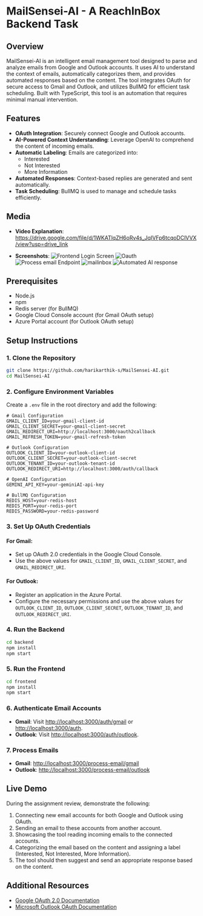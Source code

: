 # MailSensei-AI - A ReachInBox Backend Task

## Overview
MailSensei-AI is an intelligent email management tool designed to parse and analyze emails from Google and Outlook accounts. It uses AI to understand the context of emails, automatically categorizes them, and provides automated responses based on the content. The tool integrates OAuth for secure access to Gmail and Outlook, and utilizes BullMQ for efficient task scheduling. Built with TypeScript, this tool is an automation that requires minimal manual intervention.

## Features
- **OAuth Integration**: Securely connect Google and Outlook accounts.
- **AI-Powered Context Understanding**: Leverage OpenAI to comprehend the content of incoming emails.
- **Automatic Labeling**: Emails are categorized into:
  - Interested
  - Not Interested
  - More Information
- **Automated Responses**: Context-based replies are generated and sent automatically.
- **Task Scheduling**: BullMQ is used to manage and schedule tasks efficiently.

## Media
- **Video Explanation**:
  https://drive.google.com/file/d/1WKATlqZH6oRv4s_JqIVFp6tcqoDClVVX/view?usp=drive_link
  
- **Screenshots**: 
  ![Frontend Login Screen](https://github.com/user-attachments/assets/e52ce5c8-f700-406d-9107-dd15d96a66a7)
  ![Oauth](https://github.com/user-attachments/assets/be45b8fd-dbf8-441f-a966-ff736f282379)
  ![Process email Endpoint](https://github.com/user-attachments/assets/11c24088-905d-4e6f-87f0-b339bb9cd07f)
  ![mailinbox](https://github.com/user-attachments/assets/ac304afe-ed8e-4078-8ab1-9e803a7059a7)
  ![Automated AI response](https://github.com/user-attachments/assets/4299b5a9-3ac2-475e-9b9d-b29313830f6d)

## Prerequisites
- Node.js
- npm
- Redis server (for BullMQ)
- Google Cloud Console account (for Gmail OAuth setup)
- Azure Portal account (for Outlook OAuth setup)

## Setup Instructions

### 1. Clone the Repository
```bash
git clone https://github.com/harikarthik-s/MailSensei-AI.git
cd MailSensei-AI
```

### 2. Configure Environment Variables
Create a `.env` file in the root directory and add the following:

```plaintext
# Gmail Configuration
GMAIL_CLIENT_ID=your-gmail-client-id
GMAIL_CLIENT_SECRET=your-gmail-client-secret
GMAIL_REDIRECT_URI=http://localhost:3000/oauth2callback
GMAIL_REFRESH_TOKEN=your-gmail-refresh-token

# Outlook Configuration
OUTLOOK_CLIENT_ID=your-outlook-client-id
OUTLOOK_CLIENT_SECRET=your-outlook-client-secret
OUTLOOK_TENANT_ID=your-outlook-tenant-id
OUTLOOK_REDIRECT_URI=http://localhost:3000/auth/callback

# OpenAI Configuration
GEMINI_API_KEY=your-geminiAI-api-key

# BullMQ Configuration
REDIS_HOST=your-redis-host
REDIS_PORT=your-redis-port
REDIS_PASSWORD=your-redis-password
```

### 3. Set Up OAuth Credentials

#### For Gmail:
- Set up OAuth 2.0 credentials in the Google Cloud Console.
- Use the above values for `GMAIL_CLIENT_ID`, `GMAIL_CLIENT_SECRET`, and `GMAIL_REDIRECT_URI`.

#### For Outlook:
- Register an application in the Azure Portal.
- Configure the necessary permissions and use the above values for `OUTLOOK_CLIENT_ID`, `OUTLOOK_CLIENT_SECRET`, `OUTLOOK_TENANT_ID`, and `OUTLOOK_REDIRECT_URI`.

### 4. Run the Backend
```bash
cd backend
npm install
npm start
```

### 5. Run the Frontend
```bash
cd frontend
npm install
npm start
```

### 6. Authenticate Email Accounts
- **Gmail**: Visit [http://localhost:3000/auth/gmail](http://localhost:3000/auth/gmail) or [http://localhost:3000/auth](http://localhost:3000/auth).
- **Outlook**: Visit [http://localhost:3000/auth/outlook](http://localhost:3000/auth/outlook).

### 7. Process Emails
- **Gmail**: [http://localhost:3000/process-email/gmail](http://localhost:3000/process-email/gmail)
- **Outlook**: [http://localhost:3000/process-email/outlook](http://localhost:3000/process-email/outlook)

## Live Demo
During the assignment review, demonstrate the following:
1. Connecting new email accounts for both Google and Outlook using OAuth.
2. Sending an email to these accounts from another account.
3. Showcasing the tool reading incoming emails to the connected accounts.
4. Categorizing the email based on the content and assigning a label (Interested, Not Interested, More Information).
5. The tool should then suggest and send an appropriate response based on the content.

## Additional Resources
- [Google OAuth 2.0 Documentation](https://developers.google.com/identity/protocols/oauth2)
- [Microsoft Outlook OAuth Documentation](https://docs.microsoft.com/en-us/azure/active-directory/develop/v2-oauth2-auth-code-flow)

